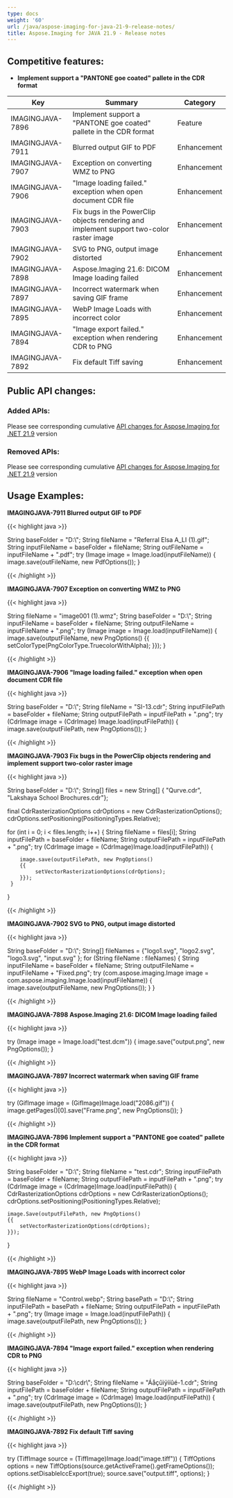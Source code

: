 ```yaml
---
type: docs
weight: '60'
url: /java/aspose-imaging-for-java-21-9-release-notes/
title: Aspose.Imaging for JAVA 21.9 - Release notes
---
```


## Competitive features:

- **Implement support a "PANTONE goe coated" pallete in the CDR format**

| **Key**         | **Summary**                                                                                                                                                              | **Category** |
|-----------------|--------------------------------------------------------------------------------------------------------------------------------------------------------------------------|--------------|
| IMAGINGJAVA-7896 | Implement support a "PANTONE goe coated" pallete in the CDR format                                                                                                                                  | Feature      |
| IMAGINGJAVA-7911 | Blurred output GIF to PDF                                                                                                                                  | Enhancement      |
| IMAGINGJAVA-7907 | Exception on converting WMZ to PNG                                                                                                                                  | Enhancement      |
| IMAGINGJAVA-7906 | "Image loading failed." exception when open document CDR file                                                                                                                                  | Enhancement      |
| IMAGINGJAVA-7903 | Fix bugs in the PowerClip objects rendering and implement support two-color raster image                                                                                                                                  | Enhancement      |
| IMAGINGJAVA-7902 | SVG to PNG, output image distorted                                                                                                                                  | Enhancement      |
| IMAGINGJAVA-7898 | Aspose.Imaging 21.6: DICOM Image loading failed                                                                                                                                  | Enhancement      |
| IMAGINGJAVA-7897 | Incorrect watermark when saving GIF frame                                                                                                                                  | Enhancement      |
| IMAGINGJAVA-7895 | WebP Image Loads with incorrect color                                                                                                                                  | Enhancement      |
| IMAGINGJAVA-7894 | "Image export failed." exception when rendering CDR to PNG                                                                                                                                  | Enhancement      |
| IMAGINGJAVA-7892 | Fix default Tiff saving                                                                                                                                   | Enhancement      |

## Public API changes:

### Added APIs:

Please see corresponding cumulative [API changes for Aspose.Imaging for .NET 21.9](https://docs.aspose.com/imaging/net/aspose-imaging-for-net-21-9-release-notes/) version

### Removed APIs:

Please see corresponding cumulative [API changes for Aspose.Imaging for .NET 21.9](https://docs.aspose.com/imaging/net/aspose-imaging-for-net-21-9-release-notes/) version

## Usage Examples:

**IMAGINGJAVA-7911 Blurred output GIF to PDF**

{{< highlight java >}}

String baseFolder = "D:\\";
String fileName = "Referral Elsa A_LI (1).gif";
String inputFileName = baseFolder + fileName;
String outFileName = inputFileName + ".pdf";
try (Image image = Image.load(inputFileName))
{
    image.save(outFileName, new PdfOptions());
}

{{< /highlight >}}

**IMAGINGJAVA-7907 Exception on converting WMZ to PNG**

{{< highlight java >}}

String fileName = "image001 (1).wmz";
String baseFolder = "D:\\";
String inputFileName = baseFolder + fileName;
String outputFileName = inputFileName + ".png";
try (Image image = Image.load(inputFileName))
{
    image.save(outputFileName, new PngOptions() {{ setColorType(PngColorType.TruecolorWithAlpha); }});
}

{{< /highlight >}}

**IMAGINGJAVA-7906 "Image loading failed." exception when open document CDR file**

{{< highlight java >}}

String baseFolder = "D:\\";
String fileName = "SI-13.cdr";
String inputFilePath = baseFolder + fileName;
String outputFilePath = inputFilePath + ".png";
try (CdrImage image = (CdrImage) Image.load(inputFilePath))
{
    image.save(outputFilePath, new PngOptions());
}

{{< /highlight >}}

**IMAGINGJAVA-7903 Fix bugs in the PowerClip objects rendering and implement support two-color raster image**

{{< highlight java >}}

String baseFolder = "D:\\";
String[] files = new String[] { "Qurve.cdr", "Lakshaya School Brochures.cdr"};

final CdrRasterizationOptions cdrOptions = new CdrRasterizationOptions();
cdrOptions.setPositioning(PositioningTypes.Relative);

for (int i = 0; i < files.length; i++)
{
    String fileName = files[i];
    String inputFilePath = baseFolder + fileName;
    String outputFilePath = inputFilePath + ".png";
    try (CdrImage image = (CdrImage)Image.load(inputFilePath))
    {
		
        image.save(outputFilePath, new PngOptions()
        {{
             setVectorRasterizationOptions(cdrOptions);
        }});
     }
}

{{< /highlight >}}

**IMAGINGJAVA-7902 SVG to PNG, output image distorted**

{{< highlight java >}}

String baseFolder = "D:\\";
String[] fileNames = {"logo1.svg", "logo2.svg", "logo3.svg", "input.svg" };
for (String fileName : fileNames)
{
   String inputFileName = baseFolder + fileName;
   String outputFileName = inputFileName + "Fixed.png";
   try (com.aspose.imaging.Image image = com.aspose.imaging.Image.load(inputFileName))
   {
       image.save(outputFileName, new PngOptions());
   }
}

{{< /highlight >}}

**IMAGINGJAVA-7898 Aspose.Imaging 21.6: DICOM Image loading failed**

{{< highlight java >}}

try (Image image = Image.load("test.dcm"))
{
	image.save("output.png", new PngOptions());
}

{{< /highlight >}}

**IMAGINGJAVA-7897 Incorrect watermark when saving GIF frame**

{{< highlight java >}}

try (GifImage image = (GifImage)Image.load("2086.gif"))
{
    image.getPages()[0].save("Frame.png", new PngOptions());
}

{{< /highlight >}}

**IMAGINGJAVA-7896 Implement support a "PANTONE goe coated" pallete in the CDR format**

{{< highlight java >}}

String baseFolder = "D:\\";
String fileName = "test.cdr";
String inputFilePath = baseFolder + fileName;
String outputFilePath = inputFilePath + ".png";
try (CdrImage image = (CdrImage)Image.load(inputFilePath))
{
    CdrRasterizationOptions cdrOptions = new CdrRasterizationOptions();
    cdrOptions.setPositioning(PositioningTypes.Relative);

    image.Save(outputFilePath, new PngOptions()
    {{
        setVectorRasterizationOptions(cdrOptions);
    }});
}

{{< /highlight >}}

**IMAGINGJAVA-7895 WebP Image Loads with incorrect color**

{{< highlight java >}}

String fileName = "Control.webp";
String basePath = "D:\\";
String inputFilePath = basePath + fileName;
String outputFilePath = inputFilePath + ".png";
try (Image image = Image.load(inputFilePath))
{
     image.save(outputFilePath, new PngOptions());
}

{{< /highlight >}}

**IMAGINGJAVA-7894 "Image export failed." exception when rendering CDR to PNG**

{{< highlight java >}}

String baseFolder = "D:\\cdr\\";
String fileName = "Áåçûìÿííûé-1.cdr";
String inputFilePath = baseFolder + fileName;
String outputFilePath = inputFilePath + ".png";
try (CdrImage image = (CdrImage) Image.load(inputFilePath))
{
    image.save(outputFilePath, new PngOptions());
}

{{< /highlight >}}

**IMAGINGJAVA-7892 Fix default Tiff saving**

{{< highlight java >}}

try (TiffImage source = (TiffImage)Image.load("image.tiff"))
{
	TiffOptions options = new TiffOptions(source.getActiveFrame().getFrameOptions());
	options.setDisableIccExport(true);
    source.save("output.tiff", options);
}

{{< /highlight >}}


